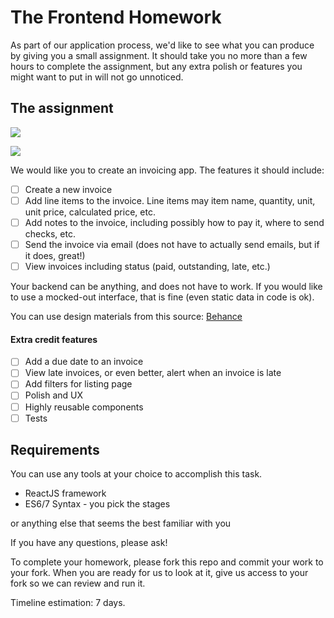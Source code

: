 # The Frontend Homework

As part of our application process, we'd like to see what you can produce by giving you a small assignment. It should take you no more than a few hours to complete the assignment, but any extra polish or features you might want to put in will not go unnoticed.

## The assignment

![](test/create-invoice.png)

![](test/list-invoice.png)

We would like you to create an invoicing app. The features it should include:

 - [ ] Create a new invoice
 - [ ] Add line items to the invoice. 
   Line items may item name, quantity, unit, unit price, calculated price, etc.
 - [ ] Add notes to the invoice, including possibly how to pay it, where to send checks, etc.
 - [ ] Send the invoice via email (does not have to actually send emails, but if it does, great!)
 - [ ] View invoices including status (paid, outstanding, late, etc.)

Your backend can be anything, and does not have to work. If you would like to use a mocked-out interface, that is fine (even static data in code is ok).

You can use design materials from this source: [Behance](https://www.behance.net/gallery/190762531/Microinvoice-UIUX-Case-Study)

#### Extra credit features

 - [ ] Add a due date to an invoice
 - [ ] View late invoices, or even better, alert when an invoice is late
-  [ ] Add filters for listing page
 - [ ] Polish and UX
 - [ ] Highly reusable components
 - [ ] Tests

## Requirements

You can use any tools at your choice to accomplish this task.

- ReactJS framework
- ES6/7 Syntax - you pick the stages

or anything else that seems the best familiar with you

If you have any questions, please ask!

To complete your homework, please fork this repo and commit your work to your fork. When you are ready for us to look at it, give us access to your fork so we can review and run it.

Timeline estimation: 7 days.
